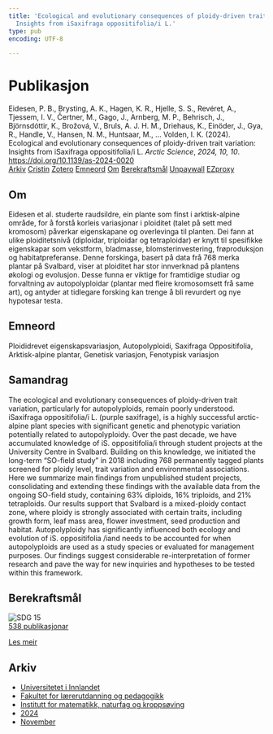 ```yaml
---
title: 'Ecological and evolutionary consequences of ploidy-driven trait variation:
  Insights from iSaxifraga oppositifolia/i L.'
type: pub
encoding: UTF-8

---
```

<h1>Publikasjon</h1>
<article id="csl-bib-container-TGG2VBLV" class="csl-bib-container">
  <div class="csl-bib-body"> <div class="csl-entry">Eidesen, P. B., Brysting, A. K., Hagen, K. R., Hjelle, S. S., Revéret, A., Tjessem, I. V., Čertner, M., Gago, J., Arnberg, M. P., Behrisch, J., Björnsdóttir, K., Brožová, V., Bruls, A. J. H. M., Driehaus, K., Einöder, J., Gya, R., Handle, V., Hansen, N. M., Huntsaar, M., … Volden, I. K. (2024). Ecological and evolutionary consequences of ploidy-driven trait variation: Insights from iSaxifraga oppositifolia/i L. <i>Arctic Science</i>, <i>2024, 10, 10</i>. <a href="https://doi.org/10.1139/as-2024-0020">https://doi.org/10.1139/as-2024-0020</a></div> </div>
  <div class="csl-bib-buttons">
    <a href="#taxonomy-article-TGG2VBLV" alt="archive" class="csl-bib-button">Arkiv</a>
    <a href="https://app.cristin.no/results/show.jsf?id=2320517" alt="Cristin" class="csl-bib-button">Cristin</a>
    <a href="http://zotero.org/groups/5881554/items/TGG2VBLV" alt="Zotero" class="csl-bib-button">Zotero</a>
    <a href="#keywords-article-TGG2VBLV" alt="keywords" class="csl-bib-button">Emneord</a>
    <a href="#about-article-TGG2VBLV" alt="about_pub" class="csl-bib-button">Om</a>
    <a href="#sdg-article-TGG2VBLV" alt="sdg" class="csl-bib-button">Berekraftsmål</a>
    <a href="https://doi.org/10.1139/as-2024-0020" alt="Unpaywall" class="csl-bib-button">Unpaywall</a>
    <a href="https://doi.org/10.1139/as-2024-0020" alt="EZproxy" class="csl-bib-button">EZproxy</a>
  </div>
  <div id="csl-bib-meta-container-TGG2VBLV"></div>
</article>
<div id="csl-bib-meta-TGG2VBLV" class="csl-bib-meta">
  <article id="about-article-TGG2VBLV" class="about_pub-article">
    <h1>Om</h1>
    Eidesen et al. studerte raudsildre, ein plante som finst i arktisk-alpine område, for å forstå korleis variasjonar i ploiditet (talet på sett med kromosom) påverkar eigenskapane og overlevinga til planten. Dei fann at ulike ploiditetsnivå (diploidar, triploidar og tetraploidar) er knytt til spesifikke eigenskapar som vekstform, bladmasse, blomsterinvestering, frøproduksjon og habitatpreferanse. Denne forskinga, basert på data frå 768 merka plantar på Svalbard, viser at ploiditet har stor innverknad på plantens økologi og evolusjon. Desse funna er viktige for framtidige studiar og forvaltning av autopolyploidar (plantar med fleire kromosomsett frå same art), og antyder at tidlegare forsking kan trenge å bli revurdert og nye hypotesar testa.
  </article>
  <article id="keywords-article-TGG2VBLV" class="keywords-article">
    <h1>Emneord</h1>
    Ploididrevet eigenskapsvariasjon, Autopolyploidi, Saxifraga Oppositifolia, Arktisk-alpine plantar, Genetisk variasjon, Fenotypisk variasjon
  </article>
  <article id="abstract-article-TGG2VBLV" class="abstract-article">
    <h1>Samandrag</h1>
    The ecological and evolutionary consequences of ploidy-driven trait variation, particularly for autopolyploids, remain poorly understood. iSaxifraga oppositifolia/i L. (purple saxifrage), is a highly successful arctic-alpine plant species with significant genetic and phenotypic variation potentially related to autopolyploidy. Over the past decade, we have accumulated knowledge of iS. oppositifolia/i through student projects at the University Centre in Svalbard. Building on this knowledge, we initiated the long-term “SO-field study” in 2018 including 768 permanently tagged plants screened for ploidy level, trait variation and environmental associations. Here we summarize main findings from unpublished student projects, consolidating and extending these findings with the available data from the ongoing SO-field study, containing 63% diploids, 16% triploids, and 21% tetraploids. Our results support that Svalbard is a mixed-ploidy contact zone, where ploidy is strongly associated with certain traits, including growth form, leaf mass area, flower investment, seed production and habitat. Autopolyploidy has significantly influenced both ecology and evolution of iS. oppositifolia /iand needs to be accounted for when autopolyploids are used as a study species or evaluated for management purposes. Our findings suggest considerable re-interpretation of former research and pave the way for new inquiries and hypotheses to be tested within this framework.
  </article>
  <article id="sdg-article-TGG2VBLV" class="sdg-article">
    <h1>Berekraftsmål</h1>
    <div class="sdg-container"><div id="sdg15" class="sdg">
        <img src="{{< params subfolder >}}images/sdg/sdg15_nn.png" class="image" alt="SDG 15">
        <div class="sdg-overlay">
          <a href="{{< params subfolder >}}nn/archive/?sdg=15#archive" class="sdg-publication-count"><span>538</span> publikasjonar</a>
          <p><a href="https://fn.no/om-fn/fns-baerekraftsmaal/livet-paa-land?lang=nno-NO" class="sdg-read-more">Les meir</a></p>
        </div>
      </div></div>
  </article>
  <article id="taxonomy-article-TGG2VBLV" class="taxonomy-article">
    <h1>Arkiv</h1>
    <ul>
      <li><a href="{{< params subfolder >}}nn/archive/?key=3DCRN523">Universitetet i Innlandet</a></li>
      <li><a href="{{< params subfolder >}}nn/archive/?key=WYNZA47F">Fakultet for lærerutdanning og pedagogikk</a></li>
      <li><a href="{{< params subfolder >}}nn/archive/?key=LLA4BC9U">Institutt for matematikk, naturfag og kroppsøving</a></li>
      <li><a href="{{< params subfolder >}}nn/archive/?key=HSQ2I35R">2024</a></li>
      <li><a href="{{< params subfolder >}}nn/archive/?key=GW8KZRZG">November</a></li>
    </ul>
  </article>
</div>
